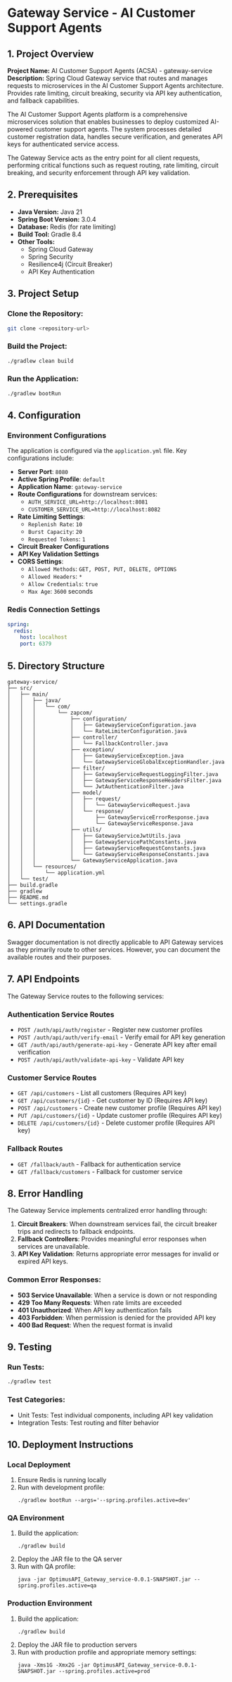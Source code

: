# Gateway Service - AI Customer Support Agents

## 1. Project Overview

**Project Name:** AI Customer Support Agents (ACSA) - gateway-service  
**Description:** Spring Cloud Gateway service that routes and manages requests to microservices in the AI Customer Support Agents architecture. Provides rate limiting, circuit breaking, security via API key authentication, and fallback capabilities.

The AI Customer Support Agents platform is a comprehensive microservices solution that enables businesses to deploy customized AI-powered customer support agents. The system processes detailed customer registration data, handles secure verification, and generates API keys for authenticated service access.

The Gateway Service acts as the entry point for all client requests, performing critical functions such as request routing, rate limiting, circuit breaking, and security enforcement through API key validation.




## 2. Prerequisites

- **Java Version:** Java 21
- **Spring Boot Version:** 3.0.4
- **Database:** Redis (for rate limiting)
- **Build Tool:** Gradle 8.4
- **Other Tools:** 
  - Spring Cloud Gateway
  - Spring Security
  - Resilience4j (Circuit Breaker)
  - API Key Authentication

## 3. Project Setup

### Clone the Repository:
```bash
git clone <repository-url>
```

### Build the Project:
```bash
./gradlew clean build
```

### Run the Application:
```bash
./gradlew bootRun
```

## 4. Configuration

### Environment Configurations
The application is configured via the `application.yml` file. Key configurations include:

- **Server Port**: `8080`
- **Active Spring Profile**: `default`
- **Application Name**: `gateway-service`
- **Route Configurations** for downstream services:
  - `AUTH_SERVICE_URL=http://localhost:8081`
  - `CUSTOMER_SERVICE_URL=http://localhost:8082`
- **Rate Limiting Settings**:
  - `Replenish Rate`: `10`
  - `Burst Capacity`: `20`
  - `Requested Tokens`: `1`
- **Circuit Breaker Configurations**
- **API Key Validation Settings**
- **CORS Settings**:
  - `Allowed Methods`: `GET, POST, PUT, DELETE, OPTIONS`
  - `Allowed Headers`: `*`
  - `Allow Credentials`: `true`
  - `Max Age`: `3600` seconds

### Redis Connection Settings
```yaml
spring:
  redis:
    host: localhost
    port: 6379
```

## 5. Directory Structure

```
gateway-service/
├── src/
│   ├── main/
│   │   ├── java/
│   │   │   └── com/
│   │   │       └── zapcom/
│   │   │           ├── configuration/       
│   │   │           │   ├── GatewayServiceConfiguration.java
│   │   │           │   └── RateLimiterConfiguration.java
│   │   │           ├── controller/        
│   │   │           │   └── FallbackController.java
│   │   │           ├── exception/       
│   │   │           │   ├── GatewayServiceException.java
│   │   │           │   └── GatewayServiceGlobalExceptionHandler.java
│   │   │           ├── filter/          
│   │   │           │   ├── GatewayServiceRequestLoggingFilter.java
│   │   │           │   ├── GatewayServiceResponseHeadersFilter.java
│   │   │           │   └── JwtAuthenticationFilter.java
│   │   │           ├── model/       
│   │   │           │   ├── request/
│   │   │           │   │   └── GatewayServiceRequest.java
│   │   │           │   └── response/
│   │   │           │       ├── GatewayServiceErrorResponse.java
│   │   │           │       └── GatewayServiceResponse.java
│   │   │           ├── utils/           
│   │   │           │   ├── GatewayServiceJwtUtils.java
│   │   │           │   ├── GatewayServicePathConstants.java
│   │   │           │   ├── GatewayServiceRequestConstants.java
│   │   │           │   └── GatewayServiceResponseConstants.java
│   │   │           └── GatewayServiceApplication.java
│   │   └── resources/
│   │       └── application.yml            
│   └── test/                               
├── build.gradle                         
├── gradlew
├── README.md                            
└── settings.gradle
```

## 6. API Documentation

Swagger documentation is not directly applicable to API Gateway services as they primarily route to other services. However, you can document the available routes and their purposes.

## 7. API Endpoints

The Gateway Service routes to the following services:

### Authentication Service Routes
- `POST /auth/api/auth/register` - Register new customer profiles
- `POST /auth/api/auth/verify-email` - Verify email for API key generation
- `GET /auth/api/auth/generate-api-key` - Generate API key after email verification
- `POST /auth/api/auth/validate-api-key` - Validate API key

### Customer Service Routes
- `GET /api/customers` - List all customers (Requires API key)
- `GET /api/customers/{id}` - Get customer by ID (Requires API key)
- `POST /api/customers` - Create new customer profile (Requires API key)
- `PUT /api/customers/{id}` - Update customer profile (Requires API key)
- `DELETE /api/customers/{id}` - Delete customer profile (Requires API key)

### Fallback Routes
- `GET /fallback/auth` - Fallback for authentication service
- `GET /fallback/customers` - Fallback for customer service

## 8. Error Handling

The Gateway Service implements centralized error handling through:

1. **Circuit Breakers**: When downstream services fail, the circuit breaker trips and redirects to fallback endpoints.
2. **Fallback Controllers**: Provides meaningful error responses when services are unavailable.
3. **API Key Validation**: Returns appropriate error messages for invalid or expired API keys.

### Common Error Responses:

- **503 Service Unavailable**: When a service is down or not responding
- **429 Too Many Requests**: When rate limits are exceeded
- **401 Unauthorized**: When API key authentication fails
- **403 Forbidden**: When permission is denied for the provided API key
- **400 Bad Request**: When the request format is invalid

## 9. Testing

### Run Tests:
```bash
./gradlew test
```

### Test Categories:
- Unit Tests: Test individual components, including API key validation
- Integration Tests: Test routing and filter behavior

## 10. Deployment Instructions

### Local Deployment
1. Ensure Redis is running locally
2. Run with development profile:
   ```
   ./gradlew bootRun --args='--spring.profiles.active=dev'
   ```

### QA Environment
1. Build the application:
   ```
   ./gradlew build
   ```
2. Deploy the JAR file to the QA server
3. Run with QA profile:
   ```
   java -jar OptimusAPI_Gateway_service-0.0.1-SNAPSHOT.jar --spring.profiles.active=qa
   ```

### Production Environment
1. Build the application:
   ```
   ./gradlew build
   ```
2. Deploy the JAR file to production servers
3. Run with production profile and appropriate memory settings:
   ```
   java -Xms1G -Xmx2G -jar OptimusAPI_Gateway_service-0.0.1-SNAPSHOT.jar --spring.profiles.active=prod
   ```
